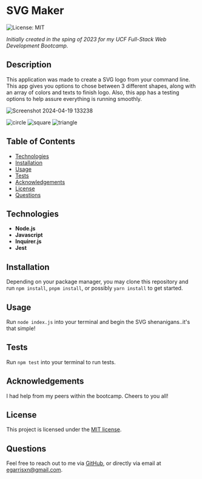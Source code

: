 # SVG Maker

![License: MIT](https://img.shields.io/badge/License-MIT-yellow.svg)

_Initially created in the sping of 2023 for my UCF Full-Stack Web Development Bootcamp._

## Description

This application was made to create a SVG logo from your command line. This app gives you options to chose between 3 different shapes, along with an array of colors and texts to finish logo. Also, this app has a testing options to help assure everything is running smoothly.

![Screenshot 2024-04-19 133238](https://github.com/EGARRISXN/svg-maker/assets/126130230/e5e7fa9d-8844-4f7e-a7a2-013a780fa8e8)

![circle](https://github.com/EGARRISXN/svg-maker/assets/126130230/4a4459db-1705-4237-805a-792b91bf70a4)
![square](https://github.com/EGARRISXN/svg-maker/assets/126130230/653ee6e6-921d-4045-a358-2d6b7f32e708)
![triangle](https://github.com/EGARRISXN/svg-maker/assets/126130230/2c6981eb-f579-46b4-b02e-fdc1f3c6e100)

## Table of Contents

- [Technologies](#technologies)
- [Installation](#installation)
- [Usage](#usage)
- [Tests](#tests)
- [Acknowledgements](#acknowledgements)
- [License](#license)
- [Questions](#questions)

## Technologies

- **Node.js**
- **Javascript**
- **Inquirer.js**
- **Jest**

## Installation

Depending on your package manager, you may clone this repository and run `npm install`, `pnpm install`, or possibly `yarn install` to get started.

## Usage

Run `node index.js` into your terminal and begin the SVG shenanigans..it's that simple!

## Tests

Run `npm test` into your terminal to run tests.

## Acknowledgements

I had help from my peers within the bootcamp. Cheers to you all!

## License

This project is licensed under the [MIT license](https://opensource.org/licenses/MIT).

## Questions

Feel free to reach out to me via [GitHub](https://github.com/EGARRISXN), or directly via email at egarrisxn@gmail.com.
